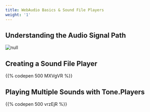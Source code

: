 ```yaml
---
title: WebAudio Basics & Sound File Players
weight: '1'
---
```

## Understanding the Audio Signal Path

![null](/images/uploads/simple_audio_pathway-1-.png)

## Creating a Sound File Player

{{% codepen 500 MXVgVR %}}

## 

## Playing Multiple Sounds with Tone.Players

{{% codepen 500 vrzEjR %}}
